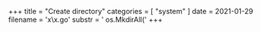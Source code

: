 +++
title = "Create directory"
categories = [ "system" ]
date = 2021-01-29
filename = 'x\x.go'
substr = ' os.MkdirAll('
+++

